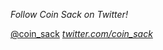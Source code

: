 *Follow Coin Sack on Twitter!*

[@coin_sack](https://twitter.com/coin_sack)
_[twitter.com/coin_sack](https://twitter.com/coin_sack)_